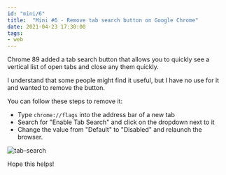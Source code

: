 ```yaml
---
id: "mini/6"
title:  "Mini #6 - Remove tab search button on Google Chrome"
date: 2021-04-23 17:30:00
tags:
- web
---
```

<!-- Excerpt Start -->

Chrome 89 added a tab search button that allows you to quickly see a vertical list of open tabs and close any them quickly.

I understand that some people might find it useful, but I have no use for it and wanted to remove the button.

<!-- Excerpt End -->

You can follow these steps to remove it:

* Type `chrome://flags` into the address bar of a new tab
* Search for "Enable Tab Search" and click on the dropdown next to it
* Change the value from "Default" to "Disabled" and relaunch the browser.

![tab-search](/img/tab-search.png)

Hope this helps!

